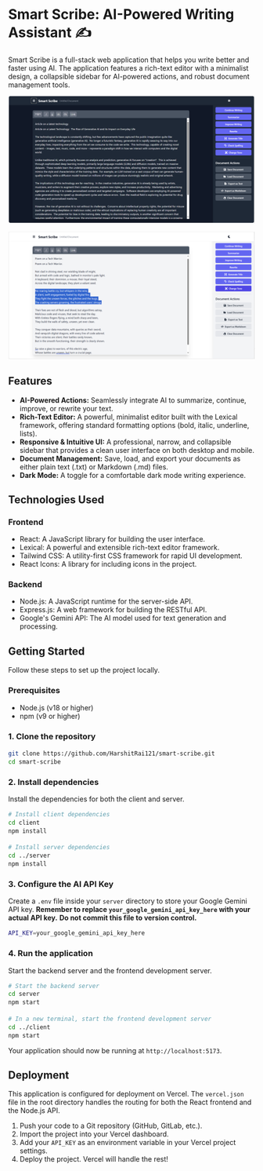 # Smart Scribe: AI-Powered Writing Assistant ✍️

Smart Scribe is a full-stack web application that helps you write better and faster using AI. The application features a rich-text editor with a minimalist design, a collapsible sidebar for AI-powered actions, and robust document management tools.

![smart-scribe Preview 1](./client/public/pic1.png)

![smart-scribe Preview 2](./client/public/pic2.png)


## Features

* **AI-Powered Actions:** Seamlessly integrate AI to summarize, continue, improve, or rewrite your text.
* **Rich-Text Editor:** A powerful, minimalist editor built with the Lexical framework, offering standard formatting options (bold, italic, underline, lists).
* **Responsive & Intuitive UI:** A professional, narrow, and collapsible sidebar that provides a clean user interface on both desktop and mobile.
* **Document Management:** Save, load, and export your documents as either plain text (.txt) or Markdown (.md) files.
* **Dark Mode:** A toggle for a comfortable dark mode writing experience.

## Technologies Used

### Frontend

* React: A JavaScript library for building the user interface.
* Lexical: A powerful and extensible rich-text editor framework.
* Tailwind CSS: A utility-first CSS framework for rapid UI development.
* React Icons: A library for including icons in the project.

### Backend

* Node.js: A JavaScript runtime for the server-side API.
* Express.js: A web framework for building the RESTful API.
* Google's Gemini API: The AI model used for text generation and processing.

## Getting Started

Follow these steps to set up the project locally.

### Prerequisites

* Node.js (v18 or higher)
* npm (v9 or higher)

### 1. Clone the repository

```bash
git clone https://github.com/HarshitRai121/smart-scribe.git
cd smart-scribe
```

### 2. Install dependencies

Install the dependencies for both the client and server.

```bash
# Install client dependencies
cd client
npm install

# Install server dependencies
cd ../server
npm install
```

### 3. Configure the AI API Key

Create a `.env` file inside your `server` directory to store your Google Gemini API key.  **Remember to replace `your_google_gemini_api_key_here` with your actual API key.**  **Do not commit this file to version control.**

```bash
API_KEY=your_google_gemini_api_key_here
```

### 4. Run the application

Start the backend server and the frontend development server.

```bash
# Start the backend server
cd server
npm start

# In a new terminal, start the frontend development server
cd ../client
npm start
```

Your application should now be running at `http://localhost:5173`.

## Deployment

This application is configured for deployment on Vercel. The `vercel.json` file in the root directory handles the routing for both the React frontend and the Node.js API.

1. Push your code to a Git repository (GitHub, GitLab, etc.).
2. Import the project into your Vercel dashboard.
3. Add your `API_KEY` as an environment variable in your Vercel project settings.
4. Deploy the project. Vercel will handle the rest!

